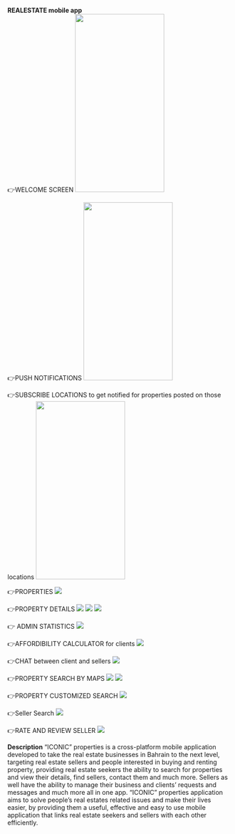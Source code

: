 **REALESTATE mobile app**
<br/>
👉WELCOME SCREEN
<img src="readmeimages/12.png" height=400 width=200>

👉PUSH NOTIFICATIONS
<img src="readmeimages/11.png" height=400 width=200>

👉SUBSCRIBE LOCATIONS to get notified for properties posted on those locations
<img src="readmeimages/5.jpeg" height=400 width=200>

👉PROPERTIES
![](readmeimages/8.jpeg)

👉PROPERTY DETAILS
![](readmeimages/2.jpeg)
![](readmeimages/14.png)
![](readmeimages/10.jpeg)

👉 ADMIN STATISTICS
![](readmeimages/1.jpeg)

👉AFFORDIBILITY CALCULATOR for clients
![](readmeimages/3.jpeg)

👉CHAT between client and sellers
![](readmeimages/4.jpeg)

👉PROPERTY SEARCH BY MAPS
![](readmeimages/6.jpeg)
![](readmeimages/9.jpeg)

👉PROPERTY CUSTOMIZED SEARCH
![](readmeimages/13.png)

👉Seller Search
![](readmeimages/7.jpeg)

👉RATE AND REVIEW SELLER
![](readmeimages/15.png)

**Description**
“ICONIC” properties is a cross-platform mobile application developed to take the real estate businesses in Bahrain to the next level, targeting real estate sellers and people interested in buying and renting property, providing real estate seekers the ability to search for properties and view their details, find sellers, contact them and much more. Sellers as well have the ability to manage their business and clients’ requests and messages and much more all in one app. “ICONIC” properties application aims to solve people’s real estates related issues and make their lives easier, by providing them a useful, effective and easy to use mobile application that links real estate seekers and sellers with each other efficiently.
